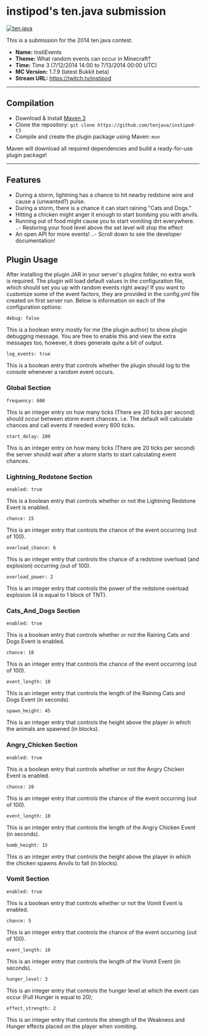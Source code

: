 instipod's ten.java submission
==============================

[![ten.java](https://cdn.mediacru.sh/hu4CJqRD7AiB.svg)](https://tenjava.com/)

This is a submission for the 2014 ten.java contest.

- __Name:__ InstiEvents
- __Theme:__ What random events can occur in Minecraft?
- __Time:__ Time 3 (7/12/2014 14:00 to 7/13/2014 00:00 UTC)
- __MC Version:__ 1.7.9 (latest Bukkit beta)
- __Stream URL:__ https://twitch.tv/instipod

---------------------------------------

Compilation
-----------

- Download & Install [Maven 3](http://maven.apache.org/download.html)
- Clone the repository: `git clone https://github.com/tenjava/instipod-t3`
- Compile and create the plugin package using Maven: `mvn`

Maven will download all required dependencies and build a ready-for-use plugin package!


---------------------------------------

Features
--------

- During a storm, lightning has a chance to hit nearby redstone wire and cause a (unwanted?) pulse.
- During a storm, there is a chance it can start raining "Cats and Dogs."
- Hitting a chicken might anger it enough to start bombing you with anvils.
- Running out of food might cause you to start vomiting dirt everywhere.
..- Restoring your food level above the set level will stop the effect
- An open API for more events!
..- Scroll down to see the developer documentation!

Plugin Usage
------------

After installing the plugin JAR in your server's plugins folder, no extra work is required.  The plugin will load default values in the configuration file, which should set you up with random events right away!
If you want to customize some of the event factors, they are provided in the config.yml file created on first server run.  Below is information on each of the configuration options:

```
debug: false
```
This is a boolean entry mostly for me (the plugin author) to show plugin debugging message.  You are free to enable this and view the extra messages too, however, it does generate quite a bit of output.

```
log_events: true
```
This is a boolean entry that controls whether the plugin should log to the console whenever a random event occurs.


### Global Section

```
frequency: 600
```
This is an integer entry on how many ticks (There are 20 ticks per second) should occur between storm event chances. i.e. The default will calculate chances and call events if needed every 600 ticks.

```
start_delay: 200
```
This is an integer entry on how many ticks (There are 20 ticks per second) the server should wait after a storm starts to start calculating event chances.


### Lightning_Redstone Section

```
enabled: true
```
This is a boolean entry that controls whether or not the Lightning Redstone Event is enabled.

```
chance: 15
```
This is an integer entry that controls the chance of the event occurring (out of 100).

```
overload_chance: 6
```
This is an integer entry that controls the chance of a redstone overload (and explosion) occurring (out of 100).

```
overload_power: 2
```
This is an integer entry that controls the power of the redstone overload explosion (4 is equal to 1 block of TNT).


### Cats_And_Dogs Section

```
enabled: true
```
This is a boolean entry that controls whether or not the Raining Cats and Dogs Event is enabled.

```
chance: 10
```
This is an integer entry that controls the chance of the event occurring (out of 100).

```
event_length: 10
```
This is an integer entry that controls the length of the Raining Cats and Dogs Event (in seconds).

```
spawn_height: 45
```
This is an integer entry that controls the height above the player in which the animals are spawned (in blocks).


### Angry_Chicken Section

```
enabled: true
```
This is a boolean entry that controls whether or not the Angry Chicken Event is enabled.

```
chance: 20
```
This is an integer entry that controls the chance of the event occurring (out of 100).

```
event_length: 10
```
This is an integer entry that controls the length of the Angry Chicken Event (in seconds).

```
bomb_height: 15
```
This is an integer entry that controls the height above the player in which the chicken spawns Anvils to fall (in blocks).


### Vomit Section

```
enabled: true
```
This is a boolean entry that controls whether or not the Vomit Event is enabled.

```
chance: 5
```
This is an integer entry that controls the chance of the event occurring (out of 100).

```
event_length: 10
```
This is an integer entry that controls the length of the Vomit Event (in seconds).

```
hunger_level: 3
```
This is an integer entry that controls the hunger level at which the event can occur (Full Hunger is equal to 20);

```
effect_strength: 2
```
This is an integer entry that controls the strength of the Weakness and Hunger effects placed on the player when vomiting.